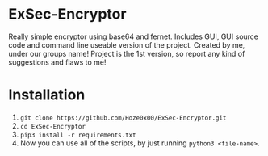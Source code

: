# ExSec-Encryptor
Really simple encryptor using base64 and fernet. Includes GUI, GUI source code and command line useable version of the project.
Created by me, under our groups name! Project is the 1st version, so report any kind of suggestions and flaws to me!

# Installation
1. `git clone https://github.com/Hoze0x00/ExSec-Encryptor.git`
2. `cd ExSec-Encryptor`
3. `pip3 install -r requirements.txt`
4. Now you can use all of the scripts, by just running `python3 <file-name>`.
